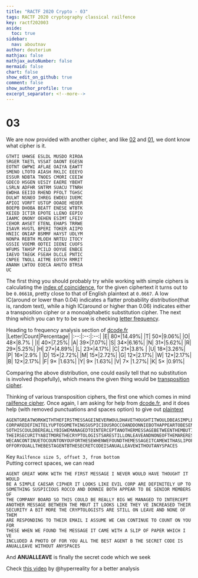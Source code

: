 ```yaml
---
title: "RACTF 2020 Crypto - 03"
tags: RACTF 2020 cryptography classical railfence
key: ractf202003
aside:
  toc: true
sidebar:
  nav: aboutnav
author: deuterium
mathjax: false
mathjax_autoNumber: false
mermaid: false
chart: false
show_edit_on_github: true
comment: false
show_author_profile: true
excerpt_separator: <!--more-->
---
```


# 03

We are now provided with another cipher, and like [02](https://github.com/deut-erium/WriteUps/tree/master/ractf/crypto/02) and [01](https://github.com/deut-erium/WriteUps/tree/master/ractf/crypto/01),
we dont know what cipher is it.

```
GTHTI UHWSE ESLDL MUSDO RIROA
SRGER TAETL VSSAT OAONT EGESN
EOTNT GWPWI AFLAE OAIYA EAWTT
SMENO LTOTO AIASH RKLIC EEEYO
ESSUR NDBTA TNOES CMORI CEEIW
GDECO HSGEN UISIY EAERE YBEHT
LSRLN ADFHR SNTRM SUACU TTNRH
EWDHA EEIIO RHEND PFOLT TGHSC
DULWT NSNEO IHREG EWDEU IUEMC
APIOI VORFT USTGP OOAOE HEOER
BOEPB DHOBA BEATT ENESE WTBTK
KEIED ICTIR EPOTE LLENO EEPIO
IAAMC ONONY OEHEN ESIMT LFEIV
CEHOR AHSET ETENL EHAPS TRRWE
ISAVR HVGTL BPERI TOKER AIIPO
HNIIC ONIAP BSMMF HAYST UDLYM
NONPA REBTH MLOEH NRTEU ITOCY
GSSIE VOEMR ODTEI IEENI CUOFS
WFUMS TAHSP PCILD OOYUE ENBCE
IAEVO TAEGK FSEAH DLCLE PNTIC
CNPEE TNOLL AITME EOTCH RMRIT
ANANH LWTOU EOECA AHUTO BTRSA
UC
```
The first thing you should probably try while working with simple ciphers is calculating the [index of coincidence](https://www.dcode.fr/index-coincidence), for the given ciphertext it turns out to be `0.06618`, pretty close to that of English plaintext at `0.0667`. A low IC(around or lower than 0.04) indicates a flatter probability distribution(that is, random text), while a high IC(around or higher than 0.06) indicates either a transposition cipher or a monoalphabetic substitution cipher.
The next thing which you can try to be sure is checking [letter frequency](https://en.wikipedia.org/wiki/Letter_frequency). 

Heading to frequency analysis section of [dcode.fr](https://www.dcode.fr/frequency-analysis)
|Letter|Count|Percentage|
|:--:|:--:|:--:|
|E| 80×|14.49%|
|T| 50×|9.06%|
|O| 48×|8.7% |
|I| 40×|7.25%|
|A| 39×|7.07%|
|S| 34×|6.16%|
|N| 31×|5.62%|
|R| 29×|5.25%|
|H| 27×|4.89%|
|L| 23×|4.17%|
|C| 21×|3.8% |
|U| 18×|3.26%|
|P| 16×|2.9% |
|D| 15×|2.72%|
|M| 15×|2.72%|
|G| 12×|2.17%|
|W| 12×|2.17%|
|B| 12×|2.17%|
|F| 9× |1.63%|
|Y| 9× |1.63%|
|V| 7× |1.27%|
|K| 5× |0.91%|

Comparing the above distribution, one could easily tell that no substitution is involved (hopefully), which means the given thing would be [transposition cipher](https://en.wikipedia.org/wiki/Transposition_cipher).

Thinking of various transposition ciphers, the first one which comes in mind [railfence cipher](https://en.wikipedia.org/wiki/Transposition_cipher#Rail_Fence_cipher). 
Once again, I am asking for help from [dcode.fr](https://www.dcode.fr/rail-fence-cipher), and it does help (with removed punctuations and spaces option)
to give out [plaintext](decrypted.txt)
```
AGENTGREATWORKWITHTHEFIRSTMESSAGEINEVERWOULDHAVETHOUGHTITWOULDBEASIMPLECAESARCIPHERITLOOKSLIKEEVIL
CORPAREDEFINITELYUPTOSOMETHINGSUSPICIOUSROCCOANDDONNIEBOTHAPPEARTOBESENIORMEMBERSOFTHECOMPANYBOARD
SOTHISCOULDBEREALLYBIGWEMANAGEDTOINTERCEPTANOTHERMESSAGEBETWEENTHEMBUTITLOOKSLIKETHEYVEINCREASED
THEIRSECURITYABITMORETHECRYPTOLOGISTSARESTILLONLEAVEANDNONEOFTHEMARERESPONDINGTOTHEIREMAILIASSUME
WECANCONTINUETOCOUNTONYOUFORTHESEWHENWEFOUNDTHEMESSAGEITCAMEWITHASLIPOFPAPERWHICHIVEINCLUDEDAPHOTO
OFFORYOUALLTHEBESTAGENTBTHESECRETCODEISANUALLEAVEWITHOUTANYSPACES
```
Key `Railfence size 5, offset 3, from bottom`  
Putting correct spaces, we can read
```
AGENT GREAT WORK WITH THE FIRST MESSAGE I NEVER WOULD HAVE THOUGHT IT WOULD 
BE A SIMPLE CAESAR CIPHER IT LOOKS LIKE EVIL CORP ARE DEFINITELY UP TO
SOMETHING SUSPICIOUS ROCCO AND DONNIE BOTH APPEAR TO BE SENIOR MEMBERS OF
THE COMPANY BOARD SO THIS COULD BE REALLY BIG WE MANAGED TO INTERCEPT
ANOTHER MESSAGE BETWEEN THE MBUT IT LOOKS LIKE THEY VE INCREASED THEIR
SECURITY A BIT MORE THE CRYPTOLOGISTS ARE STILL ON LEAVE AND NONE OF THEM
ARE RESPONDING TO THEIR EMAIL I ASSUME WE CAN CONTINUE TO COUNT ON YOU FOR
THESE WHEN WE FOUND THE MESSAGE IT CAME WITH A SLIP OF PAPER WHICH I VE
INCLUDED A PHOTO OF FOR YOU ALL THE BEST AGENT B THE SECRET CODE IS
ANUALLEAVE WITHOUT ANYSPACES
```
And **ANUALLEAVE** is finally the secret code which we seek

Check [this video](https://www.youtube.com/watch?v=9Q5Q1Nn5Vss) by @hyperreality for a better analysis
